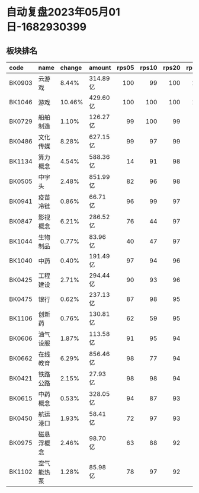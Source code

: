# 自动复盘2023年05月01日-1682930399
## 板块排名
| code   | name       | change   | amount   |   rps05 |   rps10 |   rps20 |   rps50 |   rps120 |   rps250 | volume      |
|:-------|:-----------|:---------|:---------|--------:|--------:|--------:|--------:|---------:|---------:|:------------|
| BK0903 | 云游戏     | 8.44%    | 314.89亿 |     100 |      99 |     100 |     100 |      100 |      100 | 2780.44万手 |
| BK1046 | 游戏       | 10.46%   | 429.60亿 |     100 |     100 |     100 |     100 |      100 |      100 | 3795.18万手 |
| BK0729 | 船舶制造   | 1.10%    | 126.27亿 |      99 |     100 |      99 |      99 |       92 |       97 | 1056.84万手 |
| BK0486 | 文化传媒   | 8.28%    | 627.15亿 |      99 |      97 |      99 |      99 |       99 |       96 | 5946.34万手 |
| BK1134 | 算力概念   | 4.54%    | 588.36亿 |      14 |      91 |      98 |       0 |        0 |        0 | 1916.07万手 |
| BK0505 | 中字头     | 2.48%    | 851.99亿 |      82 |      96 |      98 |      97 |       96 |       91 | 8039.04万手 |
| BK0941 | 疫苗冷链   | 0.86%    | 66.71亿  |      96 |      99 |      97 |      91 |       86 |       80 | 561.52万手  |
| BK0847 | 影视概念   | 6.21%    | 286.52亿 |      76 |      44 |      97 |      97 |       97 |       77 | 3247.74万手 |
| BK1044 | 生物制品   | 0.77%    | 83.96亿  |      40 |      47 |      97 |      76 |       69 |       71 | 398.30万手  |
| BK1040 | 中药       | 0.40%    | 191.49亿 |      97 |      94 |      96 |      86 |       80 |       82 | 1266.27万手 |
| BK0425 | 工程建设   | 2.71%    | 294.44亿 |      90 |      93 |      96 |      90 |       86 |       51 | 4088.37万手 |
| BK0475 | 银行       | 0.62%    | 237.13亿 |      87 |      98 |      95 |      87 |       78 |       11 | 3342.43万手 |
| BK1106 | 创新药     | 0.76%    | 130.81亿 |      62 |      59 |      95 |      81 |       70 |        0 | 686.59万手  |
| BK0606 | 油气设服   | 1.87%    | 113.58亿 |      91 |      95 |      94 |      81 |       67 |       49 | 1377.80万手 |
| BK0662 | 在线教育   | 6.29%    | 856.46亿 |      98 |      77 |      94 |      98 |       98 |       97 | 6400.06万手 |
| BK0421 | 铁路公路   | 2.15%    | 27.93亿  |      98 |      98 |      94 |      85 |       85 |       59 | 503.42万手  |
| BK0615 | 中药概念   | 0.53%    | 328.05亿 |      94 |      87 |      93 |      78 |       63 |       60 | 2364.02万手 |
| BK0450 | 航运港口   | 1.93%    | 58.41亿  |      72 |      97 |      93 |      80 |       59 |       53 | 1110.57万手 |
| BK0975 | 磁悬浮概念 | 2.46%    | 98.70亿  |      63 |      88 |      92 |      88 |       84 |       73 | 1262.28万手 |
| BK1102 | 空气能热泵 | 1.28%    | 85.98亿  |      78 |      97 |      92 |      82 |       78 |        0 | 548.36万手  |